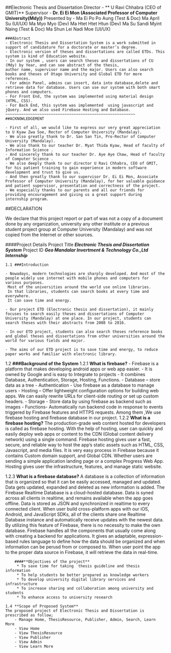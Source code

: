 ##Electronic Thesis and Dissertation
Director - ** U Ravi Chhabra (CEO of GMIT)**
Supervisor - **Dr. Ei Ei Mon (Associated Professor of Computer University(Mdy))**
Presented by -  Ma Ei Po Po Aung (Test & Doc)
		Ma April Su (UI/UX)
		Ma Myo Myo (Dev)
		Ma Htet Htet Htun (Dev)
		Ma Su Sandi Myint Naing (Test & Doc)
		Ma Shun Lei Nadi Moe (UI/UX)

~~~~~~~~~~~~~~~~~~~~~~~~~~~~~~~~~~~~~~~~~~~~~~~~~~~~~~~~~~~~
###Abstract
- Electronic Thesis and Dissertation System is a work submitted in support of candidature for a doctorate or master’s degree.
- Electronic version of theses and dissertations are called ETDs. This system is kind of Education website.
- In our system , users can search theses and dissertations of CU (Mdy) by Year, and can see abstract of the thesis,
author name, supervisor name and the major. Users can also search books and theses of Otago University and Global ETD for more references.
- For admin Panel, admins can insert, data into database,delete and retrieve data for database. Users can use our system with both smart phones and computers. 
- For Front End, the system was implemented using material design (HTML, CSS).
- For Back End, this system was implemented  using javascript and jQuery. And we also used Firebase Hosting and Database.
~~~~~~~~~~~~~~~~~~~~~~~~~~~~~~~~~~~~~~~~~~~~~~~~~~~~~~~~~
##ACKNOWLEDGEMENT

- First of all, we would like to express our very great appreciation to U Kyaw Zwa Soe, Rector of Computer University (Mandalay).
- We also greatly thank to Dr. San San Tin, Pro-Rector of Computer University (Mandalay).
- We also thank to our teacher Dr. Myat Thida Kyaw, Head of faculty of Information Science .
- And sincerely thank to our teacher Dr. Aye Aye Chaw, Head of faculty of Computer Science .
- We also deeply thank to our director U Ravi Chhabra, CEO of GMIT, for his patient training to gain experience in modern software development and trust to give us.
- And then greatly thank to our supervisor Dr. Ei Ei Mon, Associate Professor of Computer University (Mandalay), for her valuable guidance and patient supervisor, presentation and correctness of the project.
- We especially thanks to our parents and all our friends for providing encouragement and giving us a great support during internship program.	
~~~~~~~~~~~~~~~~~~~~~~~~~~~~~~~~~~~~~~~~~~~~~~~~~~~~~~~~~~~~~~~~~~~~~~~~~~~~~~~~~
						


##DECLARATION

We declare that this project report or part of was not a copy of a document done by any organization,
university any other institute or a previous student project group at Computer University (Mandalay) and
was not copied from the Internet or other sources.


####Project Details
Project Title	**_Electronic Thesis and Dissertation System_**
Project ID	**_Geo Mandalar Invertment & Technology Co.,Ltd Internship_**
~~~~~~~~~~~~~~~~~~~~~~~~~~~~~~~~~~~~~~~~~~~~~~~~~~~~~~~~~~~~~~~~~~~~~~~~~~~~~~~~~~~~~~
1.1	###Introduction

- Nowadays, modern technologies are sharply developed. And most of the people widely use internet with mobile phones and computers for various purposes.
 Most of the universities around the world use online libraries.
 In that libraries, students can search books at every time and everywhere.
 It can save time and energy.

- Our project ETD (Electronic thesis and dissertation), it mainly focuses to search easily theses and dissertations of Computer University (Mandalay) at one place. In our project, students can search theses with their abstracts from 2008 to 2016. 
	
- In our ETD project, students can also search theses reference books and global theses and dissertations from other universities around the world for various fields and major.

- The aims of our ETD project is to save time and energy, to reduce paper works and familiar with electronic library.
~~~~~~~~~~~~~~~~~~~~~~~~~~~~~~~~~~~~~~~~~~~~~~~~~~~~~~~~~~~~~~~~~~~~~~~~~~~~~~~~~~~~~~~~~~~~~~~~~~~~~~~~~~~~~~~~~~~~~~~~~
1.2	**###Background of the System**
1.2.1 **What is firebase?**
	- Firebase is a platform that makes developing android apps or web app easier.
	- It is owned by Google and is easy to Integrate to projects
	- It combines Database, Authentication, Storage, Hosting, Functions.
	- Database – store data as a tree
	- Authentication - Use firebase as a database to manage users
	- Hosting – Offer lightweight configuration options for building web apps. We can easily rewrite URLs for client-side routing or set up custom headers.
	- Storage - Store data by using firebase as backend such as images
	- Functions- Automatically run backend code in response to events triggered by Firebase features and HTTPS requests.
	Among them ,We use firebase hosting and firebase database in our project.
1.2.2 **What is a firebase hosting?**
The production-grade web content hosted for developers is called as firebase hosting. With the help of hosting, user can quickly and easily deploy web apps or content to the CDN (Global content delivery network) using a single command. Firebase hosting gives user a fast, secure, and reliable way to host the app’s static assets such as HTML, CSS, Javascript, and media files. It is very easy process in Firebase because it contains Custom domain support, and Global CDN. Whether users are sending a simple application landing page or a complex Progress Web App. Hosting gives user the infrastructure, features, and manage static website.

1.2.3 **What is a firebase database?**
A database is a collection of information that is organized so that it can be easily accessed, managed and updated. Data gets updated, expanded and deleted as new information is added. 
The Firebase Realtime Database is a cloud-hosted database. Data is syned across all clients in realtime, and remains available when the app goes offline.
 Data is stored as JSON and synchronized in realtime to every connected client. When user build cross-platform apps with our iOS, Android, 
and JavaScript SDKs, all of the clients share one Realtime Database instance and automatically receive updates with the newest data. By utilizing 
this feature of Firebase, there is no necessity to make the own database. Firebase handles all the components that usually come along with creating
 a backend for applications. It gives an adaptable, expression-based rules language to define how the data should be organized and when information can be 
perusd from or composed to. When user point the app to the proper data source in Firebase, it will retrieve the data in real-time.

~~~~~~~~~~~~~~~~~~~~~~~~~~~~~~~~~~~~~~~~~~~~~~~~~~~~~~~~~~~~~~~~~~~~~~~~~~~~~~~~~~~~~~~~~~~~~~~~~~~~~~~~~~~~~~~~~~~~~~~
	####**Objectives of the project**
	 * To save time for taking  thesis guideline and thesis information
	 * To help students be better prepared as knowledge workers
	 * To develop university digital library services and infrastructure
	 * To increase sharing and collaboration among university and students
	 * To enhance access to university research

1.4	**Scope of Proposed System**
The proposed project of Electronic Thesis and Dissertation is prescribed as follow;
	- Manage Home, ThesisResource, Publisher, Admin, Search, Learn More
	- View Home
	- View ThesisResource
	- View Publisher
	- View Admin
	- View Learn More 







